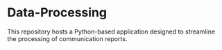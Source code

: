 # Data-Processing
This repository hosts a Python-based application designed to streamline the processing of communication reports.
